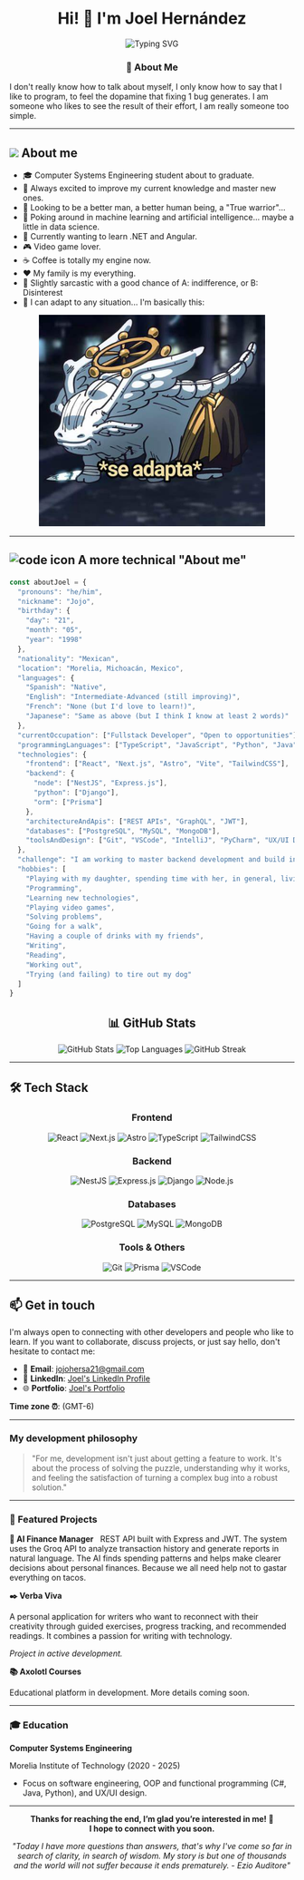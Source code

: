 <div align="center">
  
# Hi! 👋 I'm Joel Hernández

<img src="https://readme-typing-svg.herokuapp.com?font=Fira+Code&pause=1000&color=2E9EF7&center=true&vCenter=true&width=435&lines=Fullstack+Developer;Bug+Fixer+%26+Code+Lover;Always+Learning+New+Things;Coffee+Powered+Developer" alt="Typing SVG" />

</div>

<div align="center">
  
### 💭 About Me
  
</div>

I don't really know how to talk about myself, I only know how to say that I like to program, to feel the dopamine that fixing 1 bug generates. I am someone who likes to see the result of their effort, I am really someone too simple.

---

## <img src="https://media2.giphy.com/media/QssGEmpkyEOhBCb7e1/giphy.gif?cid=ecf05e47a0n3gi1bfqntqmob8g9aid1oyj2wr3ds3mg700bl&rid=giphy.gif" width="24px"> About me

- 🎓 Computer Systems Engineering student about to graduate.
- 🌱 Always excited to improve my current knowledge and master new ones.
- 🚀 Looking to be a better man, a better human being, a "True warrior"...
- 🤖 Poking around in machine learning and artificial intelligence... maybe a little in data science.
- 🧠 Currently wanting to learn .NET and Angular.
- 🎮 Video game lover.
- ☕️ Coffee is totally my engine now.
- ❤️ My family is my everything.
- 💬 Slightly sarcastic with a good chance of A: indifference, or B: Disinterest
- 🦎 I can adapt to any situation... I'm basically this:

<div align="center">
  <img src="assets/images/se-adapta.jpg" alt="Adapts" width="400px"/>
</div>

---

## <img src="https://media2.giphy.com/media/QssGEmpkyEOhBCb7e1/giphy.gif?cid=ecf05e47a0n3gi1bfqntqmob8g9aid1oyj2wr3ds3mg700bl&rid=giphy.gif" width="24px" alt="code icon"> A more technical "About me"

```javascript
const aboutJoel = {
  "pronouns": "he/him",
  "nickname": "Jojo",
  "birthday": {
    "day": "21",
    "month": "05",
    "year": "1998"
  },
  "nationality": "Mexican",
  "location": "Morelia, Michoacán, Mexico",
  "languages": {
    "Spanish": "Native",
    "English": "Intermediate-Advanced (still improving)",
    "French": "None (but I'd love to learn!)",
    "Japanese": "Same as above (but I think I know at least 2 words)"
  },
  "currentOccupation": ["Fullstack Developer", "Open to opportunities"],
  "programmingLanguages": ["TypeScript", "JavaScript", "Python", "Java", "C#", "PHP"],
  "technologies": {
    "frontend": ["React", "Next.js", "Astro", "Vite", "TailwindCSS"],
    "backend": {
      "node": ["NestJS", "Express.js"],
      "python": ["Django"],
      "orm": ["Prisma"]
    },
    "architectureAndApis": ["REST APIs", "GraphQL", "JWT"],
    "databases": ["PostgreSQL", "MySQL", "MongoDB"],
    "toolsAndDesign": ["Git", "VSCode", "IntelliJ", "PyCharm", "UX/UI Design"]
  },
  "challenge": "I am working to master backend development and build incredible projects... Although I can also venture a bit into fullstack development, since I don't mind frontend",
  "hobbies": [
    "Playing with my daughter, spending time with her, in general, living for her",
    "Programming",
    "Learning new technologies",
    "Playing video games",
    "Solving problems",
    "Going for a walk",
    "Having a couple of drinks with my friends",
    "Writing",
    "Reading",
    "Working out",
    "Trying (and failing) to tire out my dog"
  ]
}

```

<div align="center">

## 📊 GitHub Stats

<img src="https://github-readme-stats.vercel.app/api?username=joeljohs&show_icons=true&theme=radical&hide_border=true&bg_color=0D1117" alt="GitHub Stats" />

<img src="https://github-readme-stats.vercel.app/api/top-langs/?username=joeljohs&layout=compact&theme=radical&hide_border=true&bg_color=0D1117" alt="Top Languages" />

<img src="https://github-readme-streak-stats.herokuapp.com/?user=joeljohs&theme=radical&hide_border=true&background=0D1117" alt="GitHub Streak" />

</div>

---

## 🛠️ Tech Stack

<div align="center">

### Frontend
![React](https://img.shields.io/badge/React-20232A?style=for-the-badge&logo=react&logoColor=61DAFB)
![Next.js](https://img.shields.io/badge/Next.js-000000?style=for-the-badge&logo=nextdotjs&logoColor=white)
![Astro](https://img.shields.io/badge/Astro-FF5D01?style=for-the-badge&logo=astro&logoColor=white)
![TypeScript](https://img.shields.io/badge/TypeScript-007ACC?style=for-the-badge&logo=typescript&logoColor=white)
![TailwindCSS](https://img.shields.io/badge/Tailwind_CSS-38B2AC?style=for-the-badge&logo=tailwind-css&logoColor=white)

### Backend
![NestJS](https://img.shields.io/badge/NestJS-E0234E?style=for-the-badge&logo=nestjs&logoColor=white)
![Express.js](https://img.shields.io/badge/Express.js-000000?style=for-the-badge&logo=express&logoColor=white)
![Django](https://img.shields.io/badge/Django-092E20?style=for-the-badge&logo=django&logoColor=white)
![Node.js](https://img.shields.io/badge/Node.js-339933?style=for-the-badge&logo=nodedotjs&logoColor=white)

### Databases
![PostgreSQL](https://img.shields.io/badge/PostgreSQL-316192?style=for-the-badge&logo=postgresql&logoColor=white)
![MySQL](https://img.shields.io/badge/MySQL-005C84?style=for-the-badge&logo=mysql&logoColor=white)
![MongoDB](https://img.shields.io/badge/MongoDB-4EA94B?style=for-the-badge&logo=mongodb&logoColor=white)

### Tools & Others
![Git](https://img.shields.io/badge/GIT-E44C30?style=for-the-badge&logo=git&logoColor=white)
![Prisma](https://img.shields.io/badge/Prisma-3982CE?style=for-the-badge&logo=Prisma&logoColor=white)
![VSCode](https://img.shields.io/badge/VSCode-0078D4?style=for-the-badge&logo=visual%20studio%20code&logoColor=white)

</div>

---

## 📫 Get in touch

I'm always open to connecting with other developers and people who like to learn. If you want to collaborate, discuss projects, or just say hello, don't hesitate to contact me:

- 📧 **Email**: [jojohersa21@gmail.com](mailto:jojohersa21@gmail.com)  
- 💼 **LinkedIn**: [Joel's LinkedIn Profile](https://www.linkedin.com/in/joel-johs)  
- 🌐 **Portfolio**: [Joel's Portfolio](https://joeljohs-portfolio-v3.vercel.app/)  

**Time zone ⏰**: (GMT-6)

---

### My development philosophy

> "For me, development isn't just about getting a feature to work. It's about the process of solving the puzzle, understanding why it works, and feeling the satisfaction of turning a complex bug into a robust solution."

---

### 🎯 Featured Projects

**🤖 AI Finance Manager** 
 
REST API built with Express and JWT. The system uses the Groq API to analyze transaction history and generate reports in natural language. The AI finds spending patterns and helps make clearer decisions about personal finances. Because we all need help not to gastar everything on tacos.

**✒️ Verba Viva**  

A personal application for writers who want to reconnect with their creativity through guided exercises, progress tracking, and recommended readings. It combines a passion for writing with technology.

 _Project in active development._

**📚 Axolotl Courses** 

Educational platform in development. More details coming soon.

___

### 🎓 Education

**Computer Systems Engineering**  

Morelia Institute of Technology (2020 - 2025)  

- Focus on software engineering, OOP and functional programming (C#, Java, Python), and UX/UI design.

___

<div align="center">
<strong>Thanks for reaching the end, I’m glad you’re interested in me! 🚀</strong><br/>
<strong>I hope to connect with you soon.</strong>

<br/>

_"Today I have more questions than answers, that's why I've come so far in search of clarity, in search of wisdom. My story is but one of thousands and the world will not suffer because it ends prematurely. - Ezio Auditore"_

</div>
